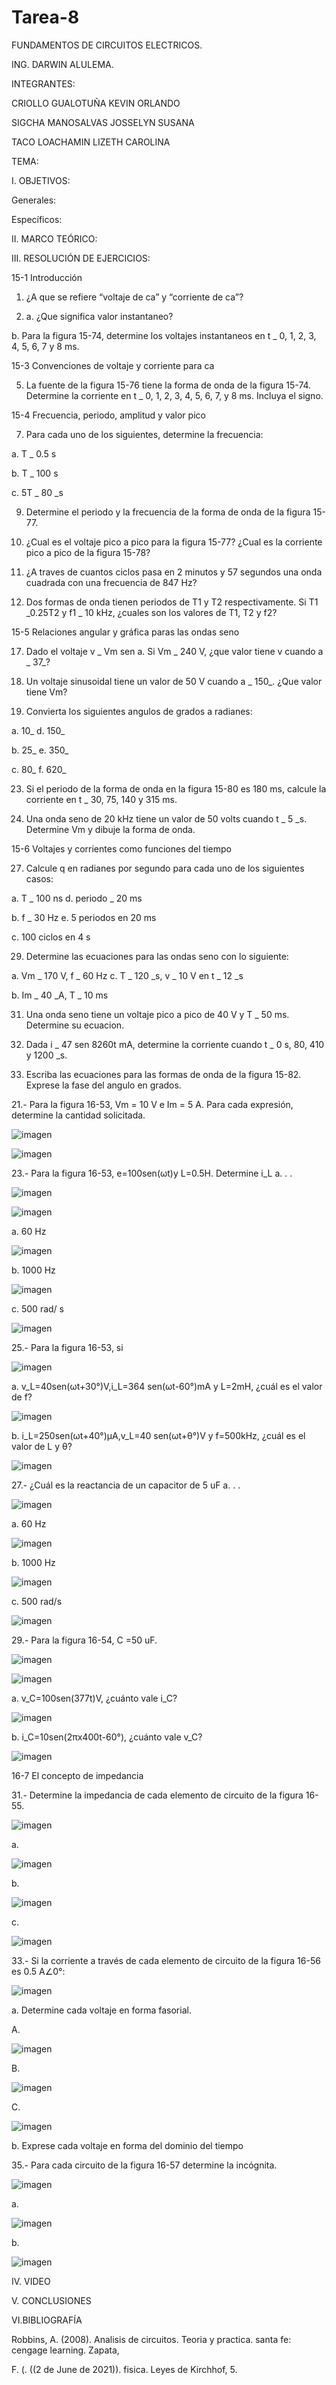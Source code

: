 # Tarea-8


FUNDAMENTOS DE CIRCUITOS ELECTRICOS.

ING. DARWIN ALULEMA.

INTEGRANTES:

CRIOLLO GUALOTUÑA KEVIN ORLANDO

SIGCHA MANOSALVAS JOSSELYN SUSANA

TACO LOACHAMIN LIZETH CAROLINA


TEMA: 

I. OBJETIVOS:

Generales:



Específicos:



II. MARCO TEÓRICO:







III. RESOLUCIÓN DE EJERCICIOS:

15-1 Introducción

1. ¿A que se refiere “voltaje de ca” y “corriente de ca”?


3. a. ¿Que significa valor instantaneo?


b. Para la figura 15-74, determine los voltajes instantaneos en t _ 0, 1, 2, 3, 4, 5, 6, 7 y 8 ms.

15-3 Convenciones de voltaje y corriente para ca

5. La fuente de la figura 15-76 tiene la forma de onda de la figura 15-74. Determine la corriente en t _ 0, 1, 2, 3, 4, 5, 6, 7, y 8 ms. Incluya el signo.

15-4 Frecuencia, periodo, amplitud y valor pico

7. Para cada uno de los siguientes, determine la frecuencia:

a. T _ 0.5 s

b. T _ 100 s

c. 5T _ 80 _s

9. Determine el periodo y la frecuencia de la forma de onda de la figura 15-77.

11. ¿Cual es el voltaje pico a pico para la figura 15-77? ¿Cual es la corriente pico a pico de la figura 15-78?

13. ¿A traves de cuantos ciclos pasa en 2 minutos y 57 segundos una onda cuadrada con una frecuencia de 847 Hz?

15. Dos formas de onda tienen periodos de T1 y T2 respectivamente. Si T1 _0.25T2 y f1 _ 10 kHz, ¿cuales son los valores de T1, T2 y f2?

15-5 Relaciones angular y gráfica paras las ondas seno

17. Dado el voltaje v _ Vm sen a. Si Vm _ 240 V, ¿que valor tiene v cuando a _ 37_?

19. Un voltaje sinusoidal tiene un valor de 50 V cuando a _ 150_. ¿Que valor tiene Vm?

21. Convierta los siguientes angulos de grados a radianes:

a. 10_ d. 150_

b. 25_ e. 350_

c. 80_ f. 620_

23. Si el periodo de la forma de onda en la figura 15-80 es 180 ms, calcule la corriente en t _ 30, 75, 140 y 315 ms.

25. Una onda seno de 20 kHz tiene un valor de 50 volts cuando t _ 5 _s. Determine Vm y dibuje la forma de onda.

15-6 Voltajes y corrientes como funciones del tiempo

27. Calcule q en radianes por segundo para cada uno de los siguientes casos:

a. T _ 100 ns d. periodo _ 20 ms

b. f _ 30 Hz e. 5 periodos en 20 ms

c. 100 ciclos en 4 s

29. Determine las ecuaciones para las ondas seno con lo siguiente:

a. Vm _ 170 V, f _ 60 Hz c. T _ 120 _s, v _ 10 V en t _ 12 _s

b. Im _ 40 _A, T _ 10 ms

31. Una onda seno tiene un voltaje pico a pico de 40 V y T _ 50 ms. Determine su ecuacion.

33. Dada i _ 47 sen 8260t mA, determine la corriente cuando t _ 0 s, 80, 410 y 1200 _s.

35. Escriba las ecuaciones para las formas de onda de la figura 15-82. Exprese la
fase del angulo en grados.



21.- Para la figura 16-53, Vm = 10 V e Im =  5 A. Para cada expresión, determine la cantidad solicitada.

![imagen](https://user-images.githubusercontent.com/85263529/131796008-ae1ae85f-9135-4cb5-a5f8-d7d7f7731240.png)

![imagen](https://user-images.githubusercontent.com/85263529/131796088-e7df6879-c155-4b2f-8509-3e4fb27f2c14.png)

23.- Para la figura 16-53, e=100sen(ωt)y L=0.5H. Determine i_L a. . .

![imagen](https://user-images.githubusercontent.com/85263529/131796149-2baf49cb-6c9f-417b-a4cb-83370b9ee1e3.png)

![imagen](https://user-images.githubusercontent.com/85263529/131796230-90734463-57e4-4d96-bc22-dff9a64b7ee5.png)

a. 60 Hz

![imagen](https://user-images.githubusercontent.com/85263529/131796297-d70f0c9d-d27e-4e2e-adb9-d33ca6a78d35.png)

b. 1000 Hz 

![imagen](https://user-images.githubusercontent.com/85263529/131796383-cc1353d3-4a73-4cc9-bb16-cef43cc3ad23.png)

c. 500 rad/ s

![imagen](https://user-images.githubusercontent.com/85263529/131796488-d34c1e07-c34c-4311-8fc4-12810c702b5b.png)

25.- Para la figura 16-53, si

![imagen](https://user-images.githubusercontent.com/85263529/131796536-a061dd14-5e75-465d-8181-ed5ea3858a8b.png)

a. v_L=40sen(ωt+30°)V,i_L=364 sen(ωt-60°)mA y L=2mH, ¿cuál es el valor de f?

![imagen](https://user-images.githubusercontent.com/85263529/131796672-e783c872-a6e0-487d-9f8f-d58b03db70a0.png)

b. i_L=250sen(ωt+40°)μA,v_L=40 sen(ωt+θ°)V y f=500kHz, ¿cuál es el valor de L y θ?

![imagen](https://user-images.githubusercontent.com/85263529/131796782-895ace8d-1fee-4c21-b992-d19b6b5aab84.png)

27.- ¿Cuál es la reactancia de un capacitor de 5 uF a. . .

![imagen](https://user-images.githubusercontent.com/85263529/131796861-f71df07c-e18d-4a24-8f46-8342e4459dd1.png)

a. 60 Hz 

![imagen](https://user-images.githubusercontent.com/85263529/131796915-adb9b0be-5918-4bc0-a882-9c0a309f9220.png)

b. 1000 Hz 

![imagen](https://user-images.githubusercontent.com/85263529/131796983-155c84a2-e3da-4490-8ccf-a3ec8563ab5a.png)

c. 500 rad/s

![imagen](https://user-images.githubusercontent.com/85263529/131797052-91a02638-5924-4acf-adf1-d04a9ba3953f.png)

29.- Para la figura 16-54, C =50 uF. 

![imagen](https://user-images.githubusercontent.com/85263529/131797125-99a46f0c-218c-481a-9909-eaf9b3bd85c9.png)

![imagen](https://user-images.githubusercontent.com/85263529/131797173-819d0b84-9fb6-4b59-85e5-6f239e80f296.png)

a. v_C=100sen(377t)V, ¿cuánto vale i_C?

![imagen](https://user-images.githubusercontent.com/85263529/131797231-3e067234-efc7-46d5-8dd6-093a800108d2.png)

b. i_C=10sen(2πx400t-60°), ¿cuánto vale v_C?

![imagen](https://user-images.githubusercontent.com/85263529/131797382-a4664fea-652c-43f8-ae49-4b19c00b51fb.png)

16-7 El concepto de impedancia

31.- Determine la impedancia de cada elemento de circuito de la figura 16-55.

![imagen](https://user-images.githubusercontent.com/85263529/131797437-7356d534-5e48-4aa3-a67c-d3416feb5aec.png)

a. 

![imagen](https://user-images.githubusercontent.com/85263529/131797547-ba874979-a523-469a-bb6b-057ce8b2c145.png)

b.

![imagen](https://user-images.githubusercontent.com/85263529/131797579-a777e82e-e4d8-41e3-9529-73f8d7e2491b.png)

c.

![imagen](https://user-images.githubusercontent.com/85263529/131797666-83b18bf4-d720-494e-89dc-e36dacbeb386.png)

33.- Si la corriente a través de cada elemento de circuito de la figura 16-56 es  0.5 A∠0°:

![imagen](https://user-images.githubusercontent.com/85263529/131797775-10f3738f-7de0-4907-80fa-83126be20534.png)

a. Determine cada voltaje en forma fasorial.
 
 A.
 
 ![imagen](https://user-images.githubusercontent.com/85263529/131797900-6b4c6c5f-00bc-4ab0-8677-9440dba20ff3.png)

 B.

![imagen](https://user-images.githubusercontent.com/85263529/131798039-6664c04d-b82f-4166-a9f2-6fdc790b1d48.png)

C.

![imagen](https://user-images.githubusercontent.com/85263529/131798138-c403ef9f-6873-46b3-baad-18256f2e77e7.png)

b. Exprese cada voltaje en forma del dominio del tiempo

35.- Para cada circuito de la figura 16-57 determine la incógnita.

![imagen](https://user-images.githubusercontent.com/85263529/131798243-6c5cce55-21d4-419e-b71a-aec7b5bcefb9.png)

a. 

![imagen](https://user-images.githubusercontent.com/85263529/131798328-ab4c868b-a418-49ce-b77f-46e120084713.png)

b.

![imagen](https://user-images.githubusercontent.com/85263529/131798396-b167ae0e-71a0-49df-a26f-8ac4f6ded589.png)






IV. VIDEO



V. CONCLUSIONES




VI.BIBLIOGRAFÍA

Robbins, A. (2008). Analisis de circuitos. Teoria y practica. santa fe: cengage learning. Zapata,

F. (. ((2 de June de 2021)). fisica. Leyes de Kirchhof, 5.




